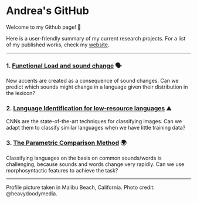 # Andrea's GitHub

Welcome to my Github page! :wave:

Here is a user-friendly summary of my current research projects. For a list of my published works, check my [website](https://andreaceolin.eu).

***

### 1. [Functional Load and sound change](https://andreaceolin.eu/functional_load_TLDR.html) :speaking_head:
New accents are created as a consequence of sound changes. Can we predict which sounds might change in a language given their distribution in the lexicon?

### 2. [Language Identification for low-resource languages](https://andreaceolin.eu/DialectID_TLDR.html) :mountain:
CNNs are the state-of-the-art techniques for classifying images. Can we adapt them to classify similar languages when we have little training data?

### 3. [The Parametric Comparison Method](https://www.frontiersin.org/articles/10.3389/fpsyg.2020.488871/full) :earth_africa:
Classifying languages on the basis on common sounds/words is challenging, because sounds and words change very rapidly. Can we use morphosyntactic features to achieve the task?


***

Profile picture taken in Malibu Beach, California. Photo credit: @heavydoodymedia.
